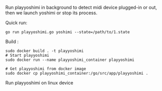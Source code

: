 Run playyoshimi in background to detect midi device plugged-in or out, then we launch yoshimi or stop its process.

Quick run:
```
go run playyoshimi.go yoshimi --state=/path/to/1.state
```

Build :
```
sudo docker build . -t playyoshimi
# Start playyoshimi
sudo docker run --name playyoshimi_container playyoshimi

# Get playyoshimi from docker image
sudo docker cp playyoshimi_container:/go/src/app/playyoshimi .
```

Run playyoshimi on linux device
```

```
